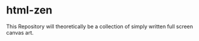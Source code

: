 # html-zen

This Repository will theoretically be a collection of simply written full screen canvas art.
